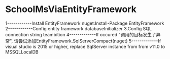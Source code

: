 # SchoolMsViaEntityFramework
1------------Install EntityFramework
nuget:Install-Package EntityFramework
2------------Config entity framework databaseInitializer
<entityFramework>
    <contexts>
      <context type="SchoolMsViaEntityFramework.DAL.SchoolContext, SchoolMsViaEntityFramework">
        <databaseInitializer type="SchoolMsViaEntityFramework.DAL.SchoolInitializer, SchoolMsViaEntityFramework" />
      </context>
    </contexts>
    <defaultConnectionFactory type="System.Data.Entity.Infrastructure.LocalDbConnectionFactory, EntityFramework">
      <parameters>
        <parameter value="v11.0" />
      </parameters>
    </defaultConnectionFactory>
    <providers>
      <provider invariantName="System.Data.SqlClient" type="System.Data.Entity.SqlServer.SqlProviderServices, EntityFramework.SqlServer" />
    </providers>
  </entityFramework>
  3.Config SQL connection string
  <connectionStrings>
    <add name="SchoolContext" connectionString="Data Source=(LocalDb)\v11.0;Initial Catalog=ContosoUniversity1;Integrated Security=SSPI;" providerName="System.Data.SqlClient"/>
</connectionStrings>
<appSettings>
  <add key="webpages:Version" value="3.0.0.0" />
  <add key="webpages:Enabled" value="false" />
  <add key="ClientValidationEnabled" value="true" />
  <add key="UnobtrusiveJavaScriptEnabled" value="true" />
</appSettings>teambition
4-------------If occured "调用的目标发生了异常", 请尝试添加EntityFramework.SqlServerCompact(nuget)
5-------------If visual studio is 2015 or higher, replace SqlServer instance from from v11.0 to MSSQLLocalDB
 